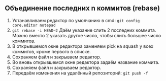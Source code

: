 ## Объединение последних n коммитов (rebase)
1. Устанавливаем редактор по умолчанию в cmd:
`git config core.editor notepad`
2. `git rebase -i HEAD~2`
Даём указание слить 2 последних коммита. Можно вместо 2 указать другое число, чтобы слить большее число коммитов.
3. В открывшемся окне редактора заменяем pick на squash у всех коммитов, кроме первого в списке.
4. Сохраняем файл и закрываем редактор.
5. Во вновь открывшемся окне редактора задаём название коммита.
6. Сохраняем файл и закрываем редактор.
7. Передаём изменения на удалённый репозиторий:
`git push -f`
   